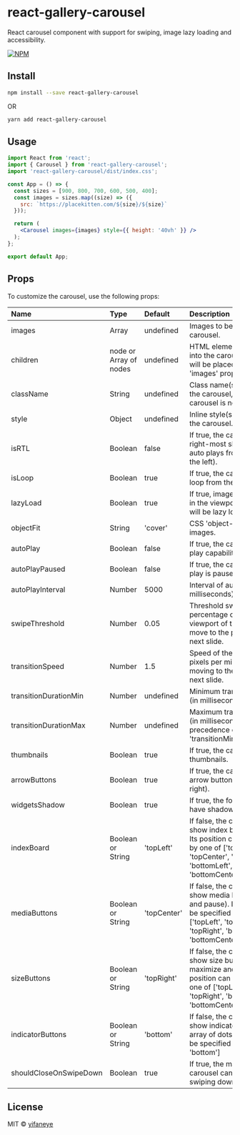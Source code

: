 # react-gallery-carousel

React carousel component with support for swiping, image lazy loading and accessibility.

[![NPM](https://img.shields.io/npm/v/react-gallery-carousel.svg)](https://www.npmjs.com/package/react-gallery-carousel)

## Install

```bash
npm install --save react-gallery-carousel
```
OR
```bash
yarn add react-gallery-carousel
```

## Usage

```jsx
import React from 'react';
import { Carousel } from 'react-gallery-carousel';
import 'react-gallery-carousel/dist/index.css';

const App = () => {
  const sizes = [900, 800, 700, 600, 500, 400];
  const images = sizes.map((size) => ({
    src: `https://placekitten.com/${size}/${size}`
  }));

  return (
    <Carousel images={images} style={{ height: '40vh' }} />
  );
};

export default App;

```

## Props

To customize the carousel, use the following props:

|Name                  |Type                  |Default    |Description|
|:---------------------|:---------------------|:----------|:----------|
|images                |Array                 |undefined  |Images to be placed in the carousel.|
|children              |node or Array of nodes|undefined  |HTML element(s) to be placed into the carousel, but it (they) will be placed only if the 'images' prop is not present.|
|className             |String                |undefined  |Class name(s) to be placed on the carousel, when the carousel is not maximized.|
|style                 |Object                |undefined  |Inline style(s) to be placed on the carousel.|
|isRTL                 |Boolean               |false      |If true, the carousel shows the right-most slide first (and auto plays from the right to the left).|
|isLoop                |Boolean               |true       |If true, the carousel form a loop from the ribbon of slides.|
|lazyLoad              |Boolean               |true       |If true, images that are not yet in the viewport of the carousel will be lazy loaded.|
|objectFit             |String                |'cover'    |CSS 'object-fit' style of the images.|
|autoPlay              |Boolean               |false      |If true, the carousel has auto play capability.|
|autoPlayPaused        |Boolean               |false      |If true, the carousel's auto play is paused at start.|
|autoPlayInterval      |Number                |5000       |Interval of auto play (in milliseconds).|
|swipeThreshold        |Number                |0.05       |Threshold swipe distance (in percentage of the width of the viewport of the carousel) to move to the previous or the next slide.|
|transitionSpeed       |Number                |1.5        |Speed of the transition (in pixels per milliseconds) in moving to the previous or the next slide.|
|transitionDurationMin |Number                |undefined  |Minimum transition duration (in milliseconds).|
|transitionDurationMax |Number                |undefined  |Maximum transition duration (in milliseconds). It has precedence over 'transitionMin'.|
|thumbnails            |Boolean               |true       |If true, the carousel shows thumbnails.|
|arrowButtons          |Boolean               |true       |If true, the carousel shows arrow buttons (i.e. left and right).|
|widgetsShadow         |Boolean               |true       |If true, the following widgets have shadows.|
|indexBoard            |Boolean or String     |'topLeft'  |If false, the carousel does not show index board (e.g. 8/10). Its position can be specified by one of ['topLeft', 'topCenter', 'topRight', 'bottomLeft', 'bottomCenter','bottomRight'].|
|mediaButtons          |Boolean or String     |'topCenter'|If false, the carousel does not show media buttons (i.e. play and pause). Its position can be specified by one of ['topLeft', 'topCenter', 'topRight', 'bottomLeft', 'bottomCenter','bottomRight'].|
|sizeButtons           |Boolean or String     |'topRight' |If false, the carousel does not show size buttons (i.e. maximize and minimize). Its position can be specified by one of ['topLeft', 'topCenter', 'topRight', 'bottomLeft', 'bottomCenter','bottomRight'].|
|indicatorButtons      |Boolean or String     |'bottom'   |If false, the carousel does not show indicator buttons (i.e. array of dots). Its position can be specified by one of ['top', 'bottom']|
|shouldCloseOnSwipeDown|Boolean               |true       |If true, the maximized carousel can be closed by swiping down.|
## License

MIT © [yifaneye](https://github.com/yifaneye/react-gallery-carousel)
